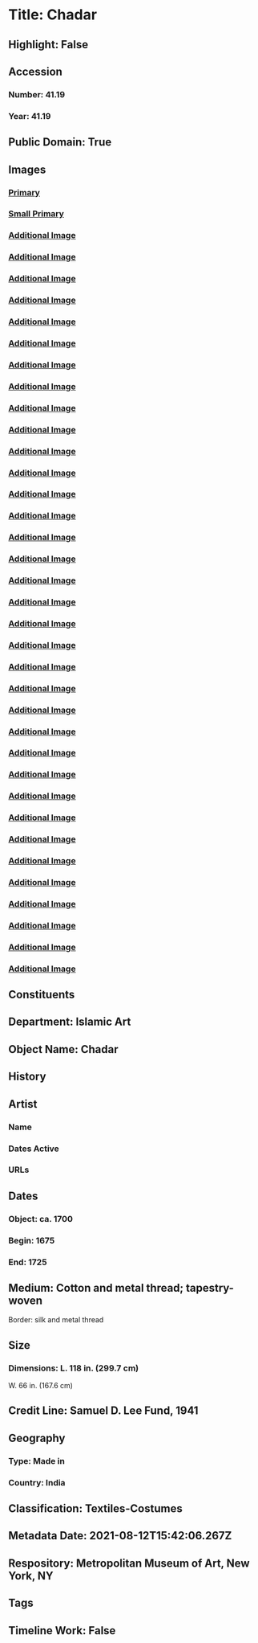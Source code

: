 # Title: Chadar
## Highlight: False
## Accession
### Number: 41.19
### Year: 41.19
## Public Domain: True
## Images
### [Primary](https://images.metmuseum.org/CRDImages/is/original/DP300477.jpg)
### [Small Primary](https://images.metmuseum.org/CRDImages/is/web-large/DP300477.jpg)
### [Additional Image](https://images.metmuseum.org/CRDImages/is/original/124020.jpg)
### [Additional Image](https://images.metmuseum.org/CRDImages/is/original/wb-41.19.JPG)
### [Additional Image](https://images.metmuseum.org/CRDImages/is/original/wb-41.19b.JPG)
### [Additional Image](https://images.metmuseum.org/CRDImages/is/original/wb-41.19c.JPG)
### [Additional Image](https://images.metmuseum.org/CRDImages/is/original/wb-41.19d.JPG)
### [Additional Image](https://images.metmuseum.org/CRDImages/is/original/wb-41.19e.JPG)
### [Additional Image](https://images.metmuseum.org/CRDImages/is/original/wb-41.19f.JPG)
### [Additional Image](https://images.metmuseum.org/CRDImages/is/original/wb-41.19g.JPG)
### [Additional Image](https://images.metmuseum.org/CRDImages/is/original/wb-41.19h.JPG)
### [Additional Image](https://images.metmuseum.org/CRDImages/is/original/wb-41.19i.JPG)
### [Additional Image](https://images.metmuseum.org/CRDImages/is/original/DP300483.jpg)
### [Additional Image](https://images.metmuseum.org/CRDImages/is/original/DP300478.jpg)
### [Additional Image](https://images.metmuseum.org/CRDImages/is/original/DP300479.jpg)
### [Additional Image](https://images.metmuseum.org/CRDImages/is/original/DP300480.jpg)
### [Additional Image](https://images.metmuseum.org/CRDImages/is/original/DP300481.jpg)
### [Additional Image](https://images.metmuseum.org/CRDImages/is/original/DP300482.jpg)
### [Additional Image](https://images.metmuseum.org/CRDImages/is/original/DP300484.jpg)
### [Additional Image](https://images.metmuseum.org/CRDImages/is/original/DP300485.jpg)
### [Additional Image](https://images.metmuseum.org/CRDImages/is/original/DP300486.jpg)
### [Additional Image](https://images.metmuseum.org/CRDImages/is/original/DP300487.jpg)
### [Additional Image](https://images.metmuseum.org/CRDImages/is/original/DP300489.jpg)
### [Additional Image](https://images.metmuseum.org/CRDImages/is/original/DP300490.jpg)
### [Additional Image](https://images.metmuseum.org/CRDImages/is/original/DP300491.jpg)
### [Additional Image](https://images.metmuseum.org/CRDImages/is/original/DP300492.jpg)
### [Additional Image](https://images.metmuseum.org/CRDImages/is/original/DP300493.jpg)
### [Additional Image](https://images.metmuseum.org/CRDImages/is/original/DP300494.jpg)
### [Additional Image](https://images.metmuseum.org/CRDImages/is/original/DP300495.jpg)
### [Additional Image](https://images.metmuseum.org/CRDImages/is/original/DP300496.jpg)
### [Additional Image](https://images.metmuseum.org/CRDImages/is/original/DP300497.jpg)
### [Additional Image](https://images.metmuseum.org/CRDImages/is/original/DP300498.jpg)
### [Additional Image](https://images.metmuseum.org/CRDImages/is/original/DP300500.jpg)
### [Additional Image](https://images.metmuseum.org/CRDImages/is/original/DP300501.jpg)
### [Additional Image](https://images.metmuseum.org/CRDImages/is/original/DP300502.jpg)
### [Additional Image](https://images.metmuseum.org/CRDImages/is/original/DP300488.jpg)
### [Additional Image](https://images.metmuseum.org/CRDImages/is/original/DP300499.jpg)
## Constituents
## Department: Islamic Art
## Object Name: Chadar
## History
## Artist
### Name
### Dates Active
### URLs
## Dates
### Object: ca. 1700
### Begin: 1675
### End: 1725
## Medium: Cotton and metal thread; tapestry-woven
Border: silk and metal thread
## Size
### Dimensions: L. 118 in. (299.7 cm)
W. 66 in. (167.6 cm)
## Credit Line: Samuel D. Lee Fund, 1941
## Geography
### Type: Made in
### Country: India
## Classification: Textiles-Costumes
## Metadata Date: 2021-08-12T15:42:06.267Z
## Respository: Metropolitan Museum of Art, New York, NY
## Tags
## Timeline Work: False